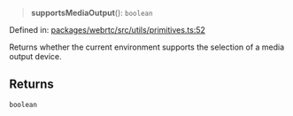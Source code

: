 > **supportsMediaOutput**(): `boolean`

Defined in: [packages/webrtc/src/utils/primitives.ts:52](https://github.com/signalwire/signalwire-js/blob/52fa77b6c8db68f4c99b30b3776f45a4309e15bf/packages/webrtc/src/utils/primitives.ts#L52)

Returns whether the current environment supports the selection of a media output device.

## Returns

`boolean`
